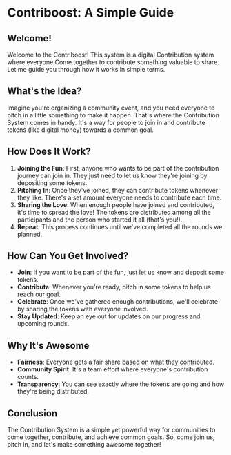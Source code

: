# Contriboost: A Simple Guide

## Welcome!
Welcome to the Contriboost! This system is a digital Contribution system where everyone Come together to contribute something valuable to share. Let me guide you through how it works in simple terms.

## What's the Idea?
Imagine you're organizing a community event, and you need everyone to pitch in a little something to make it happen. That's where the Contribution System comes in handy. It's a way for people to join in and contribute tokens (like digital money) towards a common goal.

## How Does It Work?
1. **Joining the Fun**: First, anyone who wants to be part of the contribution journey can join in. They just need to let us know they're joining by depositing some tokens.
2. **Pitching In**: Once they've joined, they can contribute tokens whenever they like. There's a set amount everyone needs to contribute each time.
3. **Sharing the Love**: When enough people have joined and contributed, it's time to spread the love! The tokens are distributed among all the participants and the person who started it all (that's you!).
4. **Repeat**: This process continues until we've completed all the rounds we planned.

## How Can You Get Involved?
- **Join**: If you want to be part of the fun, just let us know and deposit some tokens.
- **Contribute**: Whenever you're ready, pitch in some tokens to help us reach our goal.
- **Celebrate**: Once we've gathered enough contributions, we'll celebrate by sharing the tokens with everyone involved.
- **Stay Updated**: Keep an eye out for updates on our progress and upcoming rounds.

## Why It's Awesome
- **Fairness**: Everyone gets a fair share based on what they contributed.
- **Community Spirit**: It's a team effort where everyone's contribution counts.
- **Transparency**: You can see exactly where the tokens are going and how they're being distributed.

## Conclusion
The Contribution System is a simple yet powerful way for communities to come together, contribute, and achieve common goals. So, come join us, pitch in, and let's make something awesome together!